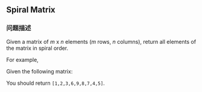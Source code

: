 ## Spiral Matrix  
### 问题描述
Given a matrix of *m* x *n* elements (*m* rows, *n* columns), return all elements of the matrix in spiral order.



For example,<br />
Given the following matrix:



You should return `[1,2,3,6,9,8,7,4,5]`.


